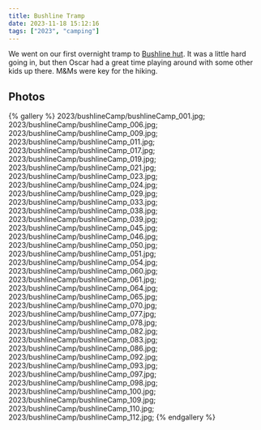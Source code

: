 ```yaml
---
title: Bushline Tramp
date: 2023-11-18 15:12:16
tags: ["2023", "camping"]
---
```


We went on our first overnight tramp to [Bushline hut](https://www.doc.govt.nz/parks-and-recreation/places-to-go/nelson-tasman/places/nelson-lakes-national-park/things-to-do/huts/bushline-hut/). It was a little hard going in, but then Oscar had a great time playing around with some other kids up there. M&Ms were key for the hiking.

## Photos

{% gallery %}
2023/bushlineCamp/bushlineCamp_001.jpg;
2023/bushlineCamp/bushlineCamp_006.jpg;
2023/bushlineCamp/bushlineCamp_009.jpg;
2023/bushlineCamp/bushlineCamp_011.jpg;
2023/bushlineCamp/bushlineCamp_017.jpg;
2023/bushlineCamp/bushlineCamp_019.jpg;
2023/bushlineCamp/bushlineCamp_021.jpg;
2023/bushlineCamp/bushlineCamp_023.jpg;
2023/bushlineCamp/bushlineCamp_024.jpg;
2023/bushlineCamp/bushlineCamp_029.jpg;
2023/bushlineCamp/bushlineCamp_033.jpg;
2023/bushlineCamp/bushlineCamp_038.jpg;
2023/bushlineCamp/bushlineCamp_039.jpg;
2023/bushlineCamp/bushlineCamp_045.jpg;
2023/bushlineCamp/bushlineCamp_046.jpg;
2023/bushlineCamp/bushlineCamp_050.jpg;
2023/bushlineCamp/bushlineCamp_051.jpg;
2023/bushlineCamp/bushlineCamp_054.jpg;
2023/bushlineCamp/bushlineCamp_060.jpg;
2023/bushlineCamp/bushlineCamp_061.jpg;
2023/bushlineCamp/bushlineCamp_064.jpg;
2023/bushlineCamp/bushlineCamp_065.jpg;
2023/bushlineCamp/bushlineCamp_070.jpg;
2023/bushlineCamp/bushlineCamp_077.jpg;
2023/bushlineCamp/bushlineCamp_078.jpg;
2023/bushlineCamp/bushlineCamp_082.jpg;
2023/bushlineCamp/bushlineCamp_083.jpg;
2023/bushlineCamp/bushlineCamp_086.jpg;
2023/bushlineCamp/bushlineCamp_092.jpg;
2023/bushlineCamp/bushlineCamp_093.jpg;
2023/bushlineCamp/bushlineCamp_097.jpg;
2023/bushlineCamp/bushlineCamp_098.jpg;
2023/bushlineCamp/bushlineCamp_100.jpg;
2023/bushlineCamp/bushlineCamp_109.jpg;
2023/bushlineCamp/bushlineCamp_110.jpg;
2023/bushlineCamp/bushlineCamp_112.jpg;
{% endgallery %}
